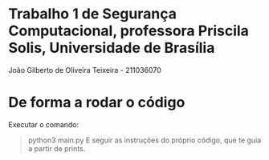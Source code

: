 # Trabalho 1 de Segurança Computacional, professora Priscila Solis, Universidade de Brasília
João Gilberto de Oliveira Teixeira - 211036070

# De forma a rodar o código
 Executar o comando:
 > python3 main.py
E seguir as instruções do próprio código, que te guia a partir de prints.   
